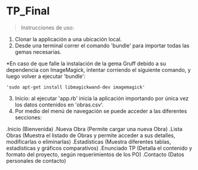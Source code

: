 # TP_Final


>Instrucciones de uso:

1) Clonar la applicación a una ubicación local.
2) Desde una terminal correr el comando 'bundle' para importar todas las gemas necesarias.
  
  *En caso de que falle la instalación de la gema Gruff debido a su dependencia con ImageMagick, intentar corriendo el siguiente comando, y luego volver a ejecutar 'bundle':

    'sudo apt-get install libmagickwand-dev imagemagick'

3) Inicio: al ejecutar 'app.rb' inicia la aplicación importando por única vez los datos contenidos en 'obras.csv'.
4) Por medio del menú de navegación se puede acceder a las diferentes secciones: 

  .Inicio (Bienvenida)
  .Nueva Obra (Permite cargar una nueva Obra)
  .Lista Obras (Muestra el listado de Obras y permite acceder a sus detalles, modificarlas o eliminarlas)
  .Estadísticas (Muestra diferentes tablas, estadísticas y gráficos comparativos)
  .Enunciado TP (Detalla el contenido y formato del proyecto, según requerimientos de los PO)
  .Contacto (Datos personales de contacto)